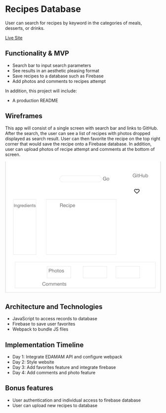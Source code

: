 # Recipes Database

User can search for recipes by keyword in the categories of meals, desserts, or drinks.  

[Live Site](https://benhsieh-dev.github.io/recipes-database/)

## Functionality & MVP

* Search bar to input search parameters
* See results in an aesthetic pleasing format
* Save recipes to a database such as Firebase
* Add photos and comments to recipes attempt

In addition, this project will include: 

* A production README

## Wireframes

This app will consist of a single screen with search bar and links to GitHub. After the search, the user can see a list of recipes with photos dropped displayed as search result. User can then favorite the recipe on the top right corner that would save the recipe onto a Firebase database. In addition, user can upload photos of recipe attempt and comments at the bottom of screen. 

![Getting Started](./Recipes%20Database%20Wireframe.png)


## Architecture and Technologies

* JavaScript to access records to database 
* Firebase to save user favorites
* Webpack to bundle JS files


## Implementation Timeline

* Day 1: Integrate EDAMAM API and configure webpack
* Day 2: Style website
* Day 3: Add favorites feature and integrate firebase
* Day 4: Add comments and photo feature 

## Bonus features

* User authentication and individual access to firebase database
* User can upload new recipes to database
